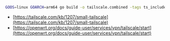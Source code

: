 ```sh
GOOS=linux GOARCH=arm64 go build -o tailscale.combined -tags ts_include_cli,ts_omit_aws,ts_omit_bird,ts_omit_tap,ts_omit_kube -ldflags="-s -w" ./cmd/tailscaled
```

- [https://tailscale.com/kb/1207/small-tailscale](https://tailscale.com/kb/1207/small-tailscale)
- [https://openwrt.org/docs/guide-user/services/vpn/tailscale/start](https://openwrt.org/docs/guide-user/services/vpn/tailscale/start)
